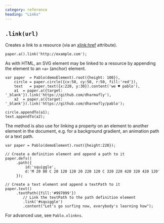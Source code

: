 ```yaml
---
category: reference
heading: "Links"
---
```


`.link(url)`
------------

Creates a link to a resource (via an [xlink:href][xlink-href] attribute).

    paper.a().link('http://example.com');

As with HTML, an SVG element may be linked to a resource by appending the element to an `<a>` (anchor) element.

    var paper  = Pablo(demoElement).root({height: 100}),
        circle = paper.circle({cx:50, cy:50, r:50, fill:'red'}),
        text   = paper.text({x:220, y:30}).content('we ♥ pablo'),
        a1  = paper.a({target: '_blank'}).link('https://github.com/dharmafly'),
        a2  = paper.a({target: '_blank'}).link('https://github.com/dharmafly/pablo');

    circle.appendTo(a1);
    text.appendTo(a2);

The method is also use for linking a property on an element to another element in the document, e.g. for a background gradient, an animation path or a text path.

    var paper = Pablo(demoElement).root({height:220});
    
    // Create a definition element and append a path to it
    paper.defs()
         .path({
             id:'squiggle',
             d:'M 20 80 C 20 120 120 20 220 120 C 320 220 420 320 420 120'
         });

    // Create a text element and append a textPath to it
    paper.text()
         .textPath({fill:'#997099'})
         	// Link the textPath to the path definition element
            .link('#squiggle')
            .content("Let's go surfing now, everybody's learning how");

For advanced use, see `Pablo.xlinkns`.

[iri]: https://developer.mozilla.org/en-US/docs/SVG/Content_type#IRI
[xlink]: https://developer.mozilla.org/en-US/docs/SVG/Attribute#XLink_attributes
[xlink-href]: https://developer.mozilla.org/en-US/docs/SVG/Attribute/xlink:href